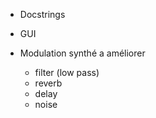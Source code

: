 - Docstrings

- GUI

- Modulation synthé a améliorer
  - filter (low pass)
  - reverb
  - delay
  - noise
